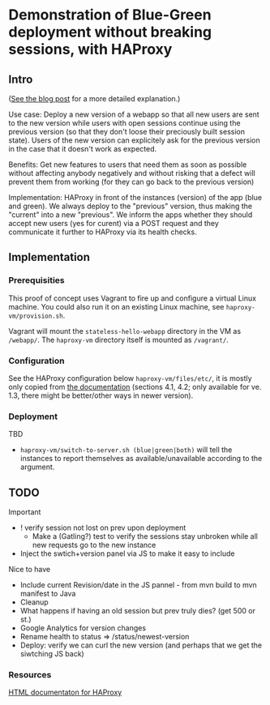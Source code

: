 Demonstration of Blue-Green deployment without breaking sessions, with HAProxy
==============================================================================

Intro
-----

([See the blog post](http://theholyjava.wordpress.com/2013/08/23/blue-green-deployment-without-breaking-sessions-with-haproxy-and-jetty) for a more detailed explanation.)

Use case: Deploy a new version of a webapp so that all new users are sent to the new
version while users with open sessions continue using the previous version
(so that they don't loose their preciously built session state). Users of the new version
can explicitely ask for the previous version in the case that it doesn't work as expected.

Benefits: Get new features to users that need them as soon as possible without affecting
anybody negatively and without risking that a defect will prevent them from working
(for they can go back to the previous version)

Implementation: HAProxy in front of the instances (version) of the app (blue and green).
We always deploy to the "previous" version, thus making the "current" into a new "previous".
We inform the apps whether they should accept new users (yes for curent) via a POST request
and they communicate it further to HAProxy via its health checks.

Implementation
--------------

### Prerequisities

This proof of concept uses Vagrant to fire up and configure a virtual Linux machine. You could also run
it on an existing Linux machine, see `haproxy-vm/provision.sh`.

Vagrant will mount the `stateless-hello-webapp` directory in the VM as `/webapp/`.
The `haproxy-vm` directory itself is mounted as `/vagrant/`.

### Configuration

See the HAProxy configuration below `haproxy-vm/files/etc/`, it is mostly only copied from
[the documentation](http://haproxy.1wt.eu/download/1.3/doc/architecture.txt) (sections 4.1, 4.2; only 
available for ve. 1.3, there might be better/other ways in newer version).

### Deployment

TBD

* `haproxy-vm/switch-to-server.sh (blue|green|both)` will tell the instances to report themselves as available/unavailable
according to the argument.

TODO
----

Important

* ! verify session not lost on prev upon deployment
    * Make a (Gatling?) test to verify the sessions stay unbroken while all new requests go to the new instance
* Inject the swtich+version panel via JS to make it easy to include

Nice to have

* Include current Revision/date in the JS pannel - from mvn build to mvn manifest to Java
* Cleanup
* What happens if having an old session but prev truly dies? (get 500 or st.)
* Google Analytics for version changes
* Rename health to status => /status/newest-version
* Deploy: verify we can curl the new version (and perhaps that we get the siwtching JS back)

### Resources

[HTML documentaton for HAProxy](https://code.google.com/p/haproxy-docs/wiki/AboutHTTP)
